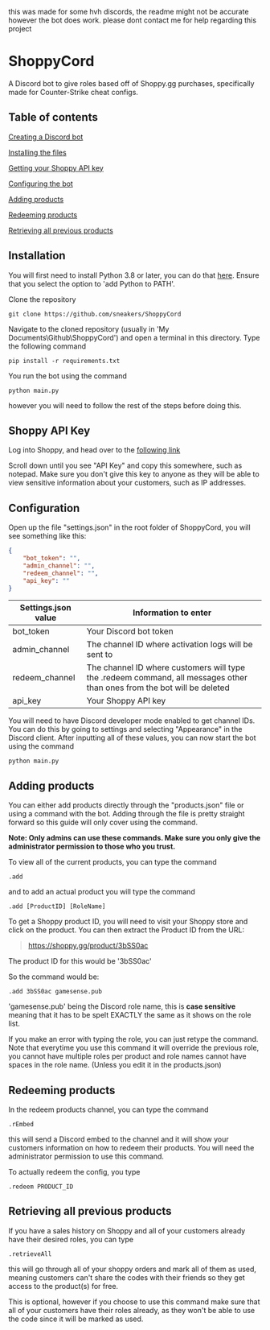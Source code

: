 this was made for some hvh discords, the readme might not be accurate however the bot does work. 
please dont contact me for help regarding this project

# ShoppyCord
A Discord bot to give roles based off of Shoppy.gg purchases, specifically made for Counter-Strike cheat configs.

## Table of contents

[Creating a Discord bot](https://discordpy.readthedocs.io/en/latest/discord.html)

[Installing the files](#installation)

[Getting your Shoppy API key](#Shoppy-API-Key)

[Configuring the bot](#Configuration)

[Adding products](#Adding-products)

[Redeeming products](#Redeeming-products)

[Retrieving all previous products](#Retrieving-all-previous-products)

## Installation

You will first need to install Python 3.8 or later, you can do that [here](https://www.python.org/downloads). Ensure that you select the option to 'add Python to PATH'.

Clone the repository

```git clone https://github.com/sneakers/ShoppyCord```

Navigate to the cloned repository (usually in 'My Documents\Github\ShoppyCord') and open a terminal in this directory. Type the following command

```pip install -r requirements.txt```

You run the bot using the command

```python main.py```

however you will need to follow the rest of the steps before doing this.

## Shoppy API Key

Log into Shoppy, and head over to the [following link](https://shoppy.gg/user/settings)

Scroll down until you see "API Key" and copy this somewhere, such as notepad. Make sure you don't give this key to anyone as they will be able to view sensitive information about your customers, such as IP addresses.

## Configuration

Open up the file "settings.json" in the root folder of ShoppyCord, you will see something like this:

```json 
{
	"bot_token": "",
	"admin_channel": "",
	"redeem_channel": "",
	"api_key": ""
}
```

Settings.json value | Information to enter
------------ | -------------
bot_token | Your Discord bot token
admin_channel | The channel ID where activation logs will be sent to
redeem_channel | The channel ID where customers will type the .redeem command, all messages other than ones from the bot will be deleted 
api_key | Your Shoppy API key 

You will need to have Discord developer mode enabled to get channel IDs. You can do this by going to settings and selecting "Appearance" in the Discord client.
After inputting all of these values, you can now start the bot using the command

```python main.py```

## Adding products

You can either add products directly through the "products.json" file or using a command with the bot. Adding through the file is pretty straight forward so this guide will only cover using the command.

**Note: Only admins can use these commands. Make sure you only give the administrator permission to those who you trust.**

To view all of the current products, you can type the command 

```.add```

and to add an actual product you will type the command

```.add [ProductID] [RoleName]```

To get a Shoppy product ID, you will need to visit your Shoppy store and click on the product. You can then extract the Product ID from the URL:

> https://shoppy.gg/product/3bSS0ac

The product ID for this would be '3bSS0ac'

So the command would be:

```.add 3bSS0ac gamesense.pub```

'gamesense.pub' being the Discord role name, this is **case sensitive** meaning that it has to be spelt EXACTLY the same as it shows on the role list. 

If you make an error with typing the role, you can just retype the command. Note that everytime you use this command it will override the previous role, you cannot have multiple roles per product and role names cannot have spaces in the role name. (Unless you edit it in the products.json)

## Redeeming products

In the redeem products channel, you can type the command 

```.rEmbed```

this will send a Discord embed to the channel and it will show your customers information on how to redeem their products. You will need the administrator permission to use this command.

To actually redeem the config, you type 

```.redeem PRODUCT_ID```

## Retrieving all previous products

If you have a sales history on Shoppy and all of your customers already have their desired roles, you can type 

```.retrieveAll```

this will go through all of your shoppy orders and mark all of them as used, meaning customers can't share the codes with their friends so they get access to the product(s) for free. 

This is optional, however if you choose to use this command make sure that all of your customers have their roles already, as they won't be able to use the code since it will be marked as used.
